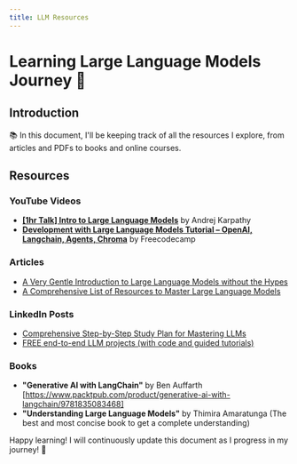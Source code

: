 ```yaml
---
title: LLM Resources
---
```


# Learning Large Language Models Journey 🚀

## Introduction

📚 In this document, I'll be keeping track of all the resources I explore, from articles and PDFs to books and online courses.

## Resources

### YouTube Videos

- **[[1hr Talk] Intro to Large Language Models](https://www.youtube.com/watch?v=zjkBMFhNj_g)** by Andrej Karpathy
- **[Development with Large Language Models Tutorial – OpenAI, Langchain, Agents, Chroma](https://www.youtube.com/watch?v=xZDB1naRUlk&t=6633s)** by Freecodecamp

### Articles

- [A Very Gentle Introduction to Large Language Models without the Hypes](https://mark-riedl.medium.com/a-very-gentle-introduction-to-large-language-models-without-the-hype-5f67941fa59e)
- [A Comprehensive List of Resources to Master Large Language Models](https://www.kdnuggets.com/a-comprehensive-list-of-resources-to-master-large-language-models)

### LinkedIn Posts

- [Comprehensive Step-by-Step Study Plan for Mastering LLMs](https://www.linkedin.com/feed/update/urn:li:activity:7125102311743401985/)
- [FREE end-to-end LLM projects (with code and guided tutorials)](https://www.linkedin.com/feed/update/urn:li:activity:7130759022332252160/)

### Books

- **"Generative AI with LangChain"** by Ben Auffarth [https://www.packtpub.com/product/generative-ai-with-langchain/9781835083468]
- **"Understanding Large Language Models"** by Thimira Amaratunga (The best and most concise book to get a complete understanding)

<!-- ### PDFs

- [Large Language Models: A Comprehensive Guide](URL3)
- [Introduction to GPT-3: Technical Whitepaper](URL4)

### Online Courses

- [Coursera: Advanced NLP with Large Language Models](URL5)
- [Udacity: Deep Learning for Natural Language Processing](URL6)

### GitHub Repositories

- [Awesome-LLMs Repository](URL7)
- [GPT-3 Codebase](URL8)

## Personal Notes

- Document any key insights, code snippets, or personal reflections as you go through the learning process.

## Progress Log

- [Date]: Explored Article XYZ (Link)
- [Date]: Completed Chapter 1 of Book ABC
- [Date]: Started Udacity Course XYZ

## Goals

- [ ] Complete Online Course XYZ by [Date]
- [ ] Finish Reading Book ABC by [Date]
- [ ] Implement a small project using a Large Language Model

## Reflection

[Optional section for reflections on what you've learned, challenges faced, and goals for the future.]

--- -->

Happy learning! I will continuously update this document as I progress in my journey! 🌟
